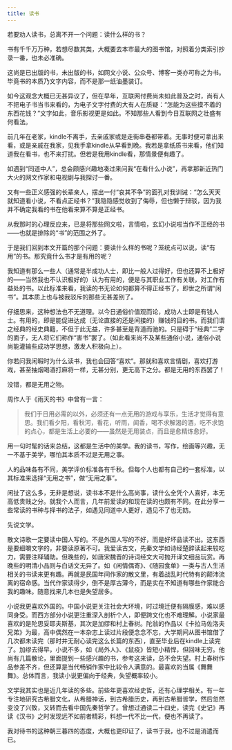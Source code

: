 ```yaml
---
title: 读书
---
```


若要劝人读书，总离不开一个问题：读什么样的书？

书有千千万万种，若想尽数其类，大概要去本市最大的图书馆，对照着分类索引抄录一番，也未必准确。

这尚是已出版的书，未出版的书，如网文小说、公众号、博客一类亦可称之为书。毕竟书的本质乃文字内容，而不是那一纸油墨装订。

如今这观念大概已无甚异议了，但在早年，互联网付费尚未如此普及之时，尚有人不把电子书当书来看的，为电子文字付费的大有人在质疑：“怎能为这些摸不着的东西花钱？”文字如此，音乐影视更是如此。不知那些人看到今日互联网之壮盛有何看法。

前几年在老家，kindle不离手，去亲戚家或是走街串巷都带着。无事时便可拿出来看，或是亲戚在我家，见我手拿kindle从早看到晚。我若是拿纸质书来看，他们知道我在看书，也不来打扰。但若是我用kindle看，那情景便有趣了。

如遇到“同道中人”，总会颇感兴趣地凑过来问我“在看什么小说”，再拿那新近热门大火的网文作家和电视剧与我探讨一番。

又有一些正义感强的长辈亲人，摆出一付“哀其不争”的面孔对我训诫：“怎么天天就知道看小说，不看点正经书？”我隐隐感觉收到了侮辱，但也懒于辩驳，因为我并不确定我看的书在他看来算不算是正经书。

从我那时的心理反应来，已是将那些网文啦，言情啦，玄幻小说啦当作不正经的书——也就是排除的“书”的范围之外了。

于是我们回到本文开篇的那个问题：要读什么样的书呢？笼统点可以说，读“有用”的书。那究竟什么书才是有用的呢？

我知道有那么一些人（通常是半成功人士，即比一般人过得好，但也还算不上极好的——当然我也不认识极好的）认为有用的，便是与其职业工作有关联，对工作有益处的书。以此标准来看，我读的书无论如何都算不得正经书了，即世之所谓“闲书”。其本质上也与被我驳斥的那些无甚差别了。

仔细思来，这种想法也不无道理。以今日通俗价值观而论，成功人士即是有钱人士。有用的，即是能促进达成（无论直接的还是间接的）赚钱的目的书。而我们谓之经典的经史典籍，不但于此无益，许多甚至是背道而驰的。只是碍于“经典”二字的面子，无人将它们称作“害书”罢了。（如此看来尚不及某些通俗小说，通俗小说尚能灌输些成功学思想，激发人积极向上）。

你若问我闲暇时为什么读书，我也会回答“喜欢”。那就和喜欢言情剧，喜欢打游戏，甚至抽烟喝酒打麻将一样，无甚分别，更无高下之分。都是无用的东西罢了！

没错，都是无用之物。

周作人于《雨天的书》中曾有一言：

> 我们于日用必需的以外，必须还有一点无用的游戏与享乐，生活才觉得有意思。我们看夕阳，看秋河，看花，听雨，闻香，喝不求解渴的酒，吃不求饱的点心，都是生活上必要的——虽然是无用装点，而且是愈精炼愈好。

用一句时髦的话来总结，这都是生活中的美学。我的读书，写作，绘画等兴趣，无一不基于美学，哪怕其本质不过是无用之事。

人的品味各有不同，美学评价标准各有千秋。但每个人也都有自己的一套标准，以其标准来选择“无用之书”，做“无用之事”。

闲扯了这么多，无非是想说，读书本不是什么高尚事，读什么全凭个人喜好，本无高低贵贱之分。就我个人而言，几年前爱读的和现在读的也颇有不同。在此分享一些常读的书种与择书的法子，如遇见同道中人更好，遇见不了也无妨。

先说文学。

散文诗歌一定要读中国人写的。不是外国人写的不好，而是好坏品读不出。这东西是要细嚼文字的，非要读原著不可。我爱读古文，先秦文学如诗经楚辞读起来较吃力，需要注释辅助。但晚些的，如唐宋魏晋的诗词经文大可抛开译文细品玩赏。再晚些的明清小品则与白话文无异了。如《闲情偶寄》、《随园食单》一类与古人生活相关的书读来更有趣。再就是民国年间作家的散文里，有着战乱时代特有的颠沛流离的宿命感。当代作家读得少，倒不是厚古薄今，而是实在不知道有哪些作家能合我的趣味。随意找来几本也是失望居多。

小说我更喜欢外国的。中国小说更关注社会大环境，时过境迁便有隔膜感，难以感同身受。而西方部分小说更注重深入剖析个人，即便跨文化也不难理解。小说家最喜欢的是陀思妥耶夫斯基，其次是加缪和村上春树。陀翁的作品以《卡拉马佐洛夫兄弟》为最，高中偶然在一本杂志上读过片段便念念不忘，大学期间从图书馆借了几次都未读完（那时并无耐心读完这么长篇的东西），直至毕业后在kindle上读完了。加缪去得早，小说不多，如《局外人》、《鼠疫》皆短小精悍，但回味无穷。他尚有几篇散论，里面提到一些感兴趣的书，参考这来读，总不会失望。村上春树作品参差不齐，但还算是当代畅销作家中比较令人满意的。最喜欢的当属《舞舞舞》。总体而言，我读小说更偏向于经典，失望概率较小。

文学我其实也是近几年读的多些。前些年更喜欢经史哲，还有心理学相关。有一年专注地研究古希腊文化，从希腊神话，到古希腊历史，再到古希腊哲学，然后忽然变没了兴致，又转而去看中国先秦哲学了。曾想过通读二十四史，读完《史记》再读《汉书》之时发现远不如前者精彩，料想一代不比一代，便也不再读了。

我对待书的这种朝三暮四的态度，大概也更印证了，读书于我，也不过是消遣而已。
